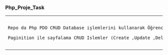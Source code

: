 <h3> Php_Proje_Task</h3>
<hr>
<pre>                            
 Repo da Php PDO CRUD Database işlemlerini kullanarak Öğrenci Kayıt İşlemleri uygulama taskını yaptım. </br>
 Paginition ile sayfalama CRUD Islemler (Create ,Update ,Delete ,İnsert ) işlemleri uygulandı.</br>
</pre>
<hr>
